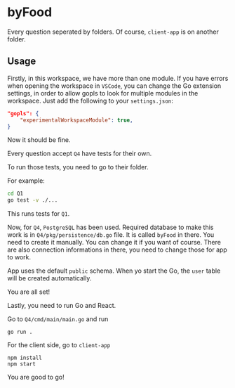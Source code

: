 # byFood

Every question seperated by folders. Of course, `client-app` is on another folder.

## Usage

Firstly, in this workspace, we have more than one module. If you have errors when opening the workspace in `VSCode`, you can change the Go extension settings, in order to allow gopls to look for multiple modules in the workspace. Just add the following to your `settings.json`:

```json
"gopls": {
    "experimentalWorkspaceModule": true,
}
```

Now it should be fine.

Every question accept `Q4` have tests for their own.

To run those tests, you need to go to their folder.

For example:

```bash
cd Q1
go test -v ./...
```

This runs tests for `Q1`.

Now, for `Q4`, `PostgreSQL` has been used. Required database to make this work is in `Q4/pkg/persistence/db.go` file. It is called `byFood` in there. You need to create it manually. You can change it if you want of course. There are also connection informations in there, you need to change those for app to work.

App uses the default `public` schema. When yo start the Go, the `user` table will be created automatically.

You are all set!

Lastly, you need to run Go and React.

Go to `Q4/cmd/main/main.go` and run

`go run .`

For the client side, go to `client-app`

```
npm install
npm start
```

You are good to go!
